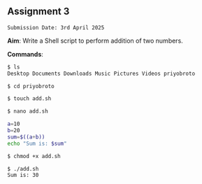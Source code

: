 ## Assignment 3
`Submission Date: 3rd April 2025`

**Aim**: Write a Shell script to perform addition of two numbers.

**Commands**:
```bash
$ ls
Desktop Documents Downloads Music Pictures Videos priyobroto
```
```bash
$ cd priyobroto
```
```bash
$ touch add.sh
```
```bash
$ nano add.sh

a=10
b=20
sum=$((a+b))
echo "Sum is: $sum"
```
```bash
$ chmod +x add.sh
```
```bash
$ ./add.sh
Sum is: 30
```
